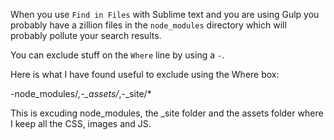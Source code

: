 When you use `Find in Files` with Sublime text and you are using Gulp you probably have a zillion files in the `node_modules` directory which will probably pollute your search results.

You can exclude stuff on the `Where` line by using a `-`.

Here is what I have found useful to exclude using the Where box:

-node_modules/*,-_assets/*,-_site/*

This is excuding node_modules, the _site folder and the assets folder where I keep all the CSS, images and JS.

